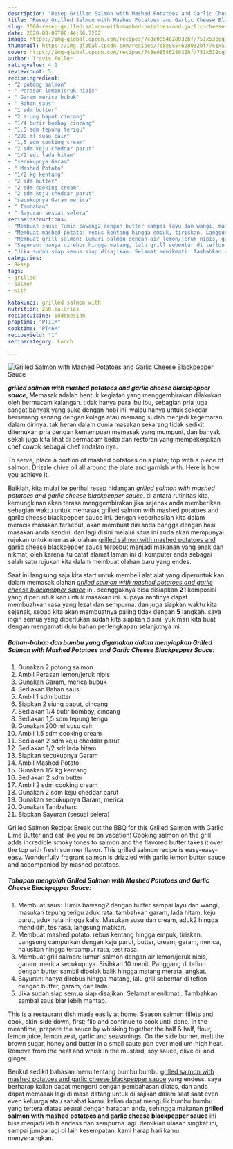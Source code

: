 ```yaml
---
description: "Resep Grilled Salmon with Mashed Potatoes and Garlic Cheese Blackpepper Sauce yang enak"
title: "Resep Grilled Salmon with Mashed Potatoes and Garlic Cheese Blackpepper Sauce yang enak"
slug: 2600-resep-grilled-salmon-with-mashed-potatoes-and-garlic-cheese-blackpepper-sauce-yang-enak
date: 2020-08-09T08:44:56.720Z
image: https://img-global.cpcdn.com/recipes/7c8e0854628032bf/751x532cq70/grilled-salmon-with-mashed-potatoes-and-garlic-cheese-blackpepper-sauce-foto-resep-utama.jpg
thumbnail: https://img-global.cpcdn.com/recipes/7c8e0854628032bf/751x532cq70/grilled-salmon-with-mashed-potatoes-and-garlic-cheese-blackpepper-sauce-foto-resep-utama.jpg
cover: https://img-global.cpcdn.com/recipes/7c8e0854628032bf/751x532cq70/grilled-salmon-with-mashed-potatoes-and-garlic-cheese-blackpepper-sauce-foto-resep-utama.jpg
author: Travis Fuller
ratingvalue: 4.1
reviewcount: 5
recipeingredient:
- "2 potong salmon"
- " Perasan lemonjeruk nipis"
- " Garam merica bubuk"
- " Bahan saus"
- "1 sdm butter"
- "2 siung baput cincang"
- "1/4 butir bombay cincang"
- "1,5 sdm tepung terigu"
- "200 ml susu cair"
- "1,5 sdm cooking cream"
- "2 sdm keju cheddar parut"
- "1/2 sdt lada hitam"
- "secukupnya Garam"
- " Mashed Potato"
- "1/2 kg kentang"
- "2 sdm butter"
- "2 sdm cooking cream"
- "2 sdm keju cheddar parut"
- "secukupnya Garam merica"
- " Tambahan"
- " Sayuran sesuai selera"
recipeinstructions:
- "Membuat saus: Tumis bawang2 dengan butter sampai layu dan wangi, masukan tepung terigu aduk rata. tambahkan garam, lada hitam, keju parut, aduk rata hingga kalis. Masukan susu dan cream, aduk2 hingga mendidih, tes rasa, langsung matikan."
- "Membuat mashed potato: rebus kentang hingga empuk, tiriskan. Langsung campurkan dengan keju parut, butter, cream, garam, merica, haluskan hingga tercampur rata, test rasa."
- "Membuat grill salmon: lumuri salmon dengan air lemon/jeruk nipis, garam, merica secukupnya. Sisihkan 10 menit. Panggang di teflon dengan butter sambil dibolak balik hingga matang merata, angkat."
- "Sayuran: hanya direbus hingga matang, lalu grill sebentar di teflon dengan butter, garam, dan lada."
- "Jika sudah siap semua siap disajikan. Selamat menikmati. Tambahkan sambal saus biar lebih mantap."
categories:
- Resep
tags:
- grilled
- salmon
- with

katakunci: grilled salmon with 
nutrition: 250 calories
recipecuisine: Indonesian
preptime: "PT11M"
cooktime: "PT46M"
recipeyield: "1"
recipecategory: Lunch

---
```



![Grilled Salmon with Mashed Potatoes and Garlic Cheese Blackpepper Sauce](https://img-global.cpcdn.com/recipes/7c8e0854628032bf/751x532cq70/grilled-salmon-with-mashed-potatoes-and-garlic-cheese-blackpepper-sauce-foto-resep-utama.jpg)

<b><i>grilled salmon with mashed potatoes and garlic cheese blackpepper sauce</i></b>, Memasak adalah bentuk kegiatan yang menggembirakan dilakukan oleh bermacam kalangan. tidak hanya para ibu ibu, sebagian pria juga sangat banyak yang suka dengan hobi ini. walau hanya untuk sekedar bersenang senang dengan kolega atau memang sudah menjadi kegemaran dalam dirinya. tak heran dalam dunia masakan sekarang tidak sedikit ditemukan pria dengan kemampuan memasak yang mumpuni, dan banyak sekali juga kita lihat di bermacam kedai dan restoran yang mempekerjakan chef cowok sebagai chef andalan nya.

To serve, place a portion of mashed potatoes on a plate; top with a piece of salmon. Drizzle chive oil all around the plate and garnish with. Here is how you achieve it.

Baiklah, kita mulai ke perihal resep hidangan <i>grilled salmon with mashed potatoes and garlic cheese blackpepper sauce</i>. di antara rutinitas kita, kemungkinan akan terasa menggembirakan jika sejenak anda memberikan sebagian waktu untuk memasak grilled salmon with mashed potatoes and garlic cheese blackpepper sauce ini. dengan keberhasilan kita dalam meracik masakan tersebut, akan membuat diri anda bangga dengan hasil masakan anda sendiri. dan lagi disini melalui situs ini anda akan mempunyai rujukan untuk memasak olahan <u>grilled salmon with mashed potatoes and garlic cheese blackpepper sauce</u> tersebut menjadi makanan yang enak dan nikmat, oleh karena itu catat alamat laman ini di komputer anda sebagai salah satu rujukan kita dalam membuat olahan baru yang endes.


Saat ini langsung saja kita start untuk membeli alat alat yang diperuntuk kan dalam memasak olahan <u><i>grilled salmon with mashed potatoes and garlic cheese blackpepper sauce</i></u> ini. seenggaknya bisa disiapkan <b>21</b> komposisi yang diperuntuk kan untuk masakan ini. supaya nantinya dapat membuahkan rasa yang lezat dan sempurna. dan juga siapkan waktu kita sejenak, sebab kita akan membuatnya paling tidak dengan <b>5</b> langkah. saya ingin semua yang diperlukan sudah kita siapkan disini, yuk mari kita buat dengan mengamati dulu bahan perlengkapan selanjutnya ini.

<!--inarticleads1-->

##### Bahan-bahan dan bumbu yang digunakan dalam menyiapkan Grilled Salmon with Mashed Potatoes and Garlic Cheese Blackpepper Sauce:

1. Gunakan 2 potong salmon
1. Ambil  Perasan lemon/jeruk nipis
1. Gunakan  Garam, merica bubuk
1. Sediakan  Bahan saus:
1. Ambil 1 sdm butter
1. Siapkan 2 siung baput, cincang
1. Sediakan 1/4 butir bombay, cincang
1. Sediakan 1,5 sdm tepung terigu
1. Gunakan 200 ml susu cair
1. Ambil 1,5 sdm cooking cream
1. Sediakan 2 sdm keju cheddar parut
1. Sediakan 1/2 sdt lada hitam
1. Siapkan secukupnya Garam
1. Ambil  Mashed Potato:
1. Gunakan 1/2 kg kentang
1. Sediakan 2 sdm butter
1. Ambil 2 sdm cooking cream
1. Gunakan 2 sdm keju cheddar parut
1. Gunakan secukupnya Garam, merica
1. Gunakan  Tambahan:
1. Siapkan  Sayuran (sesuai selera)


Grilled Salmon Recipe: Break out the BBQ for this Grilled Salmon with Garlic Lime Butter and eat like you&#39;re on vacation! Cooking salmon on the grill adds incredible smoky tones to salmon and the flavored butter takes it over the top with fresh summer flavor. This grilled salmon recipe is easy-easy-easy. Wonderfully fragrant salmon is drizzled with garlic lemon butter sauce and accompanied by mashed potatoes. 

<!--inarticleads2-->

##### Tahapan mengolah Grilled Salmon with Mashed Potatoes and Garlic Cheese Blackpepper Sauce:

1. Membuat saus: Tumis bawang2 dengan butter sampai layu dan wangi, masukan tepung terigu aduk rata. tambahkan garam, lada hitam, keju parut, aduk rata hingga kalis. Masukan susu dan cream, aduk2 hingga mendidih, tes rasa, langsung matikan.
1. Membuat mashed potato: rebus kentang hingga empuk, tiriskan. Langsung campurkan dengan keju parut, butter, cream, garam, merica, haluskan hingga tercampur rata, test rasa.
1. Membuat grill salmon: lumuri salmon dengan air lemon/jeruk nipis, garam, merica secukupnya. Sisihkan 10 menit. Panggang di teflon dengan butter sambil dibolak balik hingga matang merata, angkat.
1. Sayuran: hanya direbus hingga matang, lalu grill sebentar di teflon dengan butter, garam, dan lada.
1. Jika sudah siap semua siap disajikan. Selamat menikmati. Tambahkan sambal saus biar lebih mantap.


This is a restaurant dish made easily at home. Season salmon fillets and cook, skin-side down, first; flip and continue to cook until done. In the meantime, prepare the sauce by whisking together the half &amp; half, flour, lemon juice, lemon zest, garlic and seasonings. On the side burner, melt the brown sugar, honey and butter in a small saute pan over medium-high heat. Remove from the heat and whisk in the mustard, soy sauce, olive oil and ginger. 

Berikut sedikit bahasan menu tentang bumbu bumbu <u>grilled salmon with mashed potatoes and garlic cheese blackpepper sauce</u> yang endess. saya berharap kalian dapat mengerti dengan pembahasan diatas, dan anda dapat memasak lagi di masa datang untuk di sajikan dalam saat saat even even keluarga atau sahabat kamu. kalian dapat mengulik bumbu bumbu yang tertera diatas sesuai dengan harapan anda, sehingga makanan <b>grilled salmon with mashed potatoes and garlic cheese blackpepper sauce</b> ini bisa menjadi lebih endess dan sempurna lagi. demikian ulasan singkat ini, sampai jumpa lagi di lain kesempatan. kami harap hari kamu menyenangkan.
